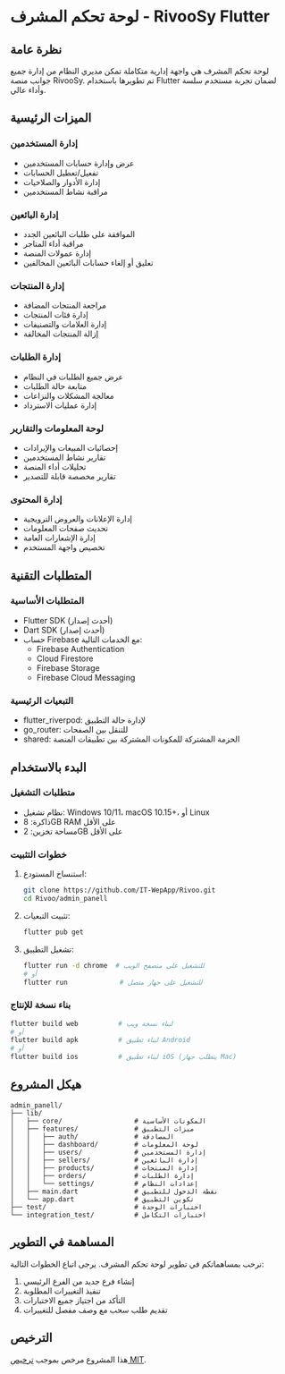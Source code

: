 # لوحة تحكم المشرف - RivooSy Flutter

## نظرة عامة
لوحة تحكم المشرف هي واجهة إدارية متكاملة تمكن مديري النظام من إدارة جميع جوانب منصة RivooSy. تم تطويرها باستخدام Flutter لضمان تجربة مستخدم سلسة وأداء عالي.

## الميزات الرئيسية

### إدارة المستخدمين
- عرض وإدارة حسابات المستخدمين
- تفعيل/تعطيل الحسابات
- إدارة الأدوار والصلاحيات
- مراقبة نشاط المستخدمين

### إدارة البائعين
- الموافقة على طلبات البائعين الجدد
- مراقبة أداء المتاجر
- إدارة عمولات المنصة
- تعليق أو إلغاء حسابات البائعين المخالفين

### إدارة المنتجات
- مراجعة المنتجات المضافة
- إدارة فئات المنتجات
- إدارة العلامات والتصنيفات
- إزالة المنتجات المخالفة

### إدارة الطلبات
- عرض جميع الطلبات في النظام
- متابعة حالة الطلبات
- معالجة المشكلات والنزاعات
- إدارة عمليات الاسترداد

### لوحة المعلومات والتقارير
- إحصائيات المبيعات والإيرادات
- تقارير نشاط المستخدمين
- تحليلات أداء المنصة
- تقارير مخصصة قابلة للتصدير

### إدارة المحتوى
- إدارة الإعلانات والعروض الترويجية
- تحديث صفحات المعلومات
- إدارة الإشعارات العامة
- تخصيص واجهة المستخدم

## المتطلبات التقنية

### المتطلبات الأساسية
- Flutter SDK (أحدث إصدار)
- Dart SDK (أحدث إصدار)
- حساب Firebase مع الخدمات التالية:
  - Firebase Authentication
  - Cloud Firestore
  - Firebase Storage
  - Firebase Cloud Messaging

### التبعيات الرئيسية
- flutter_riverpod: لإدارة حالة التطبيق
- go_router: للتنقل بين الصفحات
- shared: الحزمة المشتركة للمكونات المشتركة بين تطبيقات المنصة

## البدء بالاستخدام

### متطلبات التشغيل
- نظام تشغيل: Windows 10/11، macOS 10.15+، أو Linux
- ذاكرة: 8GB RAM على الأقل
- مساحة تخزين: 2GB على الأقل

### خطوات التثبيت
1. استنساخ المستودع:
   ```bash
   git clone https://github.com/IT-WepApp/Rivoo.git
   cd Rivoo/admin_panell
   ```

2. تثبيت التبعيات:
   ```bash
   flutter pub get
   ```

3. تشغيل التطبيق:
   ```bash
   flutter run -d chrome  # للتشغيل على متصفح الويب
   # أو
   flutter run             # للتشغيل على جهاز متصل
   ```

### بناء نسخة للإنتاج
```bash
flutter build web          # لبناء نسخة ويب
# أو
flutter build apk          # لبناء تطبيق Android
# أو
flutter build ios          # لبناء تطبيق iOS (يتطلب جهاز Mac)
```

## هيكل المشروع
```
admin_panell/
├── lib/
│   ├── core/                  # المكونات الأساسية
│   ├── features/              # ميزات التطبيق
│   │   ├── auth/              # المصادقة
│   │   ├── dashboard/         # لوحة المعلومات
│   │   ├── users/             # إدارة المستخدمين
│   │   ├── sellers/           # إدارة البائعين
│   │   ├── products/          # إدارة المنتجات
│   │   ├── orders/            # إدارة الطلبات
│   │   └── settings/          # إعدادات النظام
│   ├── main.dart              # نقطة الدخول للتطبيق
│   └── app.dart               # تكوين التطبيق
├── test/                      # اختبارات الوحدة
└── integration_test/          # اختبارات التكامل
```

## المساهمة في التطوير
نرحب بمساهماتكم في تطوير لوحة تحكم المشرف. يرجى اتباع الخطوات التالية:

1. إنشاء فرع جديد من الفرع الرئيسي
2. تنفيذ التغييرات المطلوبة
3. التأكد من اجتياز جميع الاختبارات
4. تقديم طلب سحب مع وصف مفصل للتغييرات

## الترخيص
هذا المشروع مرخص بموجب [ترخيص MIT](LICENSE).
